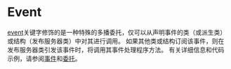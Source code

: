 # Event

[event](https://learn.microsoft.com/zh-cn/dotnet/csharp/language-reference/keywords/event)关键字修饰的是一种特殊的多播委托，仅可以从声明事件的类（或派生类）或结构（发布服务器类）中对其进行调用。 如果其他类或结构订阅该事件，则在发布服务器类引发该事件时，将调用其事件处理程序方法。 有关详细信息和代码示例，请参阅[事件](https://learn.microsoft.com/zh-cn/dotnet/csharp/programming-guide/events/)和[委托](https://learn.microsoft.com/zh-cn/dotnet/csharp/programming-guide/delegates/)。
